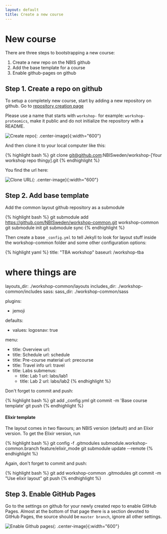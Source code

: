 ```yaml
---
layout: default
title: Create a new course
---
```


# New course


There are three steps to bootstrapping a new course:

1. Create a new repo on the NBIS github
2. Add the base template for a course
3. Enable github-pages on github



## Step 1. Create a repo on github

To setup a completely new course, start by adding a new repository on github.
Go to [repository creation page](https://github.com/organizations/NBISweden/repositories/new)

Please use a name that starts with `workshop-` for example: `workshop-proteomics`,
make it public and do not initialize the repository with a README.

![Create repo](../img/create-repo-big.png){: .center-image}{:width="600"}

And then clone it to your local computer like this:

{% highlight bash %}
git clone git@github.com:NBISweden/workshop-[Your workshop repo thingy].git
{% endhighlight %}

You find the url here:

![Clone URL](../img/clone-url-big.png){: .center-image}{:width="600"}


## Step 2. Add base template

Add the common layout github repository as a submodule

{% highlight bash %}
git submodule add https://github.com/NBISweden/workshop-common.git workshop-common
git submodule init
git submodule sync
{% endhighlight %}

Then create a base `_config.yml` to tell Jekyll to look for layout stuff inside
the workshop-common folder and some other configuration options:

{% highlight yaml %}
title: "TBA workshop"
baseurl: /workshop-tba

# where things are
layouts_dir: ./workshop-common/layouts
includes_dir: ./workshop-common/includes
sass:
  sass_dir: ./workshop-common/sass

plugins:
  - jemoji

defaults:
  - values:
      logosnav: true

menu:
  - title: Overview
    url:
  - title: Schedule
    url: schedule
  - title: Pre-course material
    url: precourse
  - title: Travel info
    url: travel
  - title: Labs
    submenus:
      - title: Lab 1
        url: labs/lab1
      - title: Lab 2
        url: labs/lab2
{% endhighlight %}


Don't forget to commit and push:

{% highlight bash %}
git add _config.yml
git commit -m 'Base course template'
git push
{% endhighlight %}

#### Elixir template
The layout comes in two flavours; an NBIS version (default) and an Elixir version.
To get the Elixir version, run

{% highlight bash %}
git config -f .gitmodules submodule.workshop-common.branch feature/elixir_mode
git submodule update --remote
{% endhighlight %}


Again, don't forget to commit and push:

{% highlight bash %}
git add workshop-common .gitmodules
git commit -m "Use elixir layout"
git push
{% endhighlight %}

## Step 3. Enable GitHub Pages

Go to the settings on github for your newly created repo to enable GitHub
Pages. Almost at the bottom of that page there is a section devoted to GitHub
Pages, the source should be `master branch`, ignore all other settings.

![Enable Github pages](../img/github-pages.png){: .center-image}{:width="600"}
